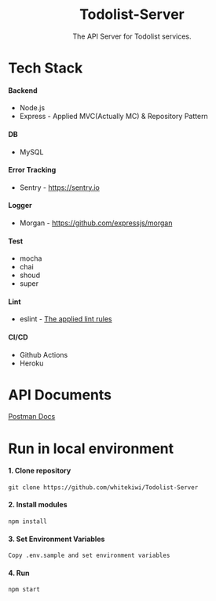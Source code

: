 <h1 align="center">Todolist-Server</h1>
<p align="center">The API Server for Todolist services. </p>


# Tech Stack
#### Backend
- Node.js
- Express - Applied MVC(Actually MC) & Repository Pattern
#### DB
- MySQL
#### Error Tracking
- Sentry - https://sentry.io
#### Logger
- Morgan - https://github.com/expressjs/morgan
#### Test
- mocha
- chai
- shoud
- super
#### Lint
- eslint - [The applied lint rules](https://github.com/WhiteKiwi/Todolist-Server/blob/master/.eslintrc.js)
#### CI/CD
- Github Actions
- Heroku


# API Documents
[Postman Docs](https://documenter.getpostman.com/view/10725630/T1LHG9bi)


# Run in local environment
#### 1. Clone repository
```
git clone https://github.com/whitekiwi/Todolist-Server
```

#### 2. Install modules
```
npm install
```

#### 3. Set Environment Variables
```
Copy .env.sample and set environment variables 
```

#### 4. Run
```
npm start
```



